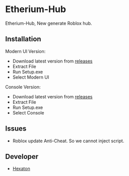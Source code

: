 # Etherium-Hub
Etherium-Hub, New generate Roblox hub.

## Installation
Modern UI Version: 
- Download latest version from [releases](https://github.com/Hexaton-Human/Etherium-Hub/releases)
- Extract File
- Run Setup.exe
- Select Modern UI

Console Version: 
- Download latest version from [releases](https://github.com/Hexaton-Human/Etherium-Hub/releases)
- Extract File
- Run Setup.exe
- Select Console

## Issues
- Roblox update Anti-Cheat. So we cannot inject script.


## Developer
- [Hexaton](https://github.com/Hexaton-Human)
